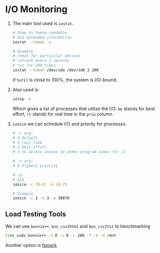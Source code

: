 # I/O Monitoring

1) The main tool used is `iostat`.

    ```bash
    # Show in human readable
    # And extended information
    iostat --human -x

    # Example
    # check for particular devices 
    # refresh every 2 seconds
    # run for 200 times 
    iostat --human /dev/sda /dev/sdb 2 200
    ```

    if `%util` is close to 100%, the system is I/O-bound.

2) Also used is:

    ```bash
    iotop -o
    ```

    Which gives a list of processes that utilize the I/O. `be` stands for best effort, `rt` stands for real time in the `prio` column.

3) `ionice` we can schedule I/O and priority for processes.

    ```bash
    # -c arg:
    # 0 default 
    # 1 real-time 
    # 2 best-effort
    # 3 no access unless no other program askes for it

    # -n arg:
    # 0 highest priority

    # -p
    # pid
    ionice -c [0-4] -n [0-7]

    # Example
    ionice -c 2 -n 3 -p 30078
    ```

## Load Testing Tools

We can use `bonnie++`, `bon_csv2html` and `bon_csv2txt` to benchmarking

```bash
time sudo bonnie++ -n 0 -u 0 -r 100 -f -b -d /mnt
```

Another option is [fsmark](http://sourceforge.net/projects/fsmark/).

